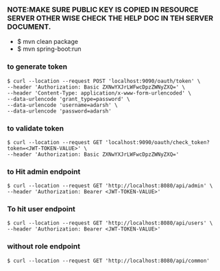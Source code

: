 
### NOTE:MAKE SURE PUBLIC KEY IS COPIED IN RESOURCE SERVER OTHER WISE CHECK THE HELP DOC IN TEH SERVER DOCUMENT.

* $ mvn clean package 
* $ mvn spring-boot:run 


### to generate token
```` 
$ curl --location --request POST 'localhost:9090/oauth/token' \
--header 'Authorization: Basic ZXNwYXJrLWFwcDpzZWNyZXQ=' \
--header 'Content-Type: application/x-www-form-urlencoded' \
--data-urlencode 'grant_type=password' \
--data-urlencode 'username=adarsh' \
--data-urlencode 'password=adarsh'
````

### to validate token
```` 
$ curl --location --request GET 'localhost:9090/oauth/check_token?token=<JWT-TOKEN-VALUE>' \
--header 'Authorization: Basic ZXNwYXJrLWFwcDpzZWNyZXQ='
````

### to Hit admin endpoint
````
$ curl --location --request GET 'http://localhost:8080/api/admin' \
--header 'Authorization: Bearer <JWT-TOKEN-VALUE>'
````

### To hit user endpoint
```` 
$ curl --location --request GET 'http://localhost:8080/api/users' \
--header 'Authorization: Bearer <JWT-TOKEN-VALUE>'
````

### without role endpoint
```` 
$ curl --location --request GET 'http://localhost:8080/api/common'
````